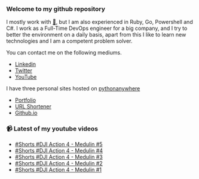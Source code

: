 ### Welcome to my github repository

I mostly work with [:snake:](https://www.python.org/), but I am also experienced in Ruby, Go, Powershell and C#. I work as a Full-Time DevOps engineer for a big company, and I try to better the environment on a daily basis, apart from this I like to learn new technologies and I am a competent problem solver.

You can contact me on the following mediums.
- [Linkedin](https://www.linkedin.com/in/r3ap3rpy)
- [Twitter](https://twitter.com/r3ap3rpy)
- [YouTube](https://www.youtube.com/channel/UC1qkMXH8d2I9DDAtBSeEHqg)

I have three personal sites hosted on [pythonanywhere](https://www.pythonanywhere.com/)
- [Portfolio](http://r3ap3rpy.pythonanywhere.com/)
- [URL Shortener](http://shortenpy.pythonanywhere.com/)
- [Github.io](https://r3ap3rpy.github.io/)

### :video_camera: Latest of my youtube videos
<!-- YOUTUBE:START -->
- [#Shorts #DJI Action 4 - Medulin #5](https://www.youtube.com/watch?v=ddZIGnuUaSc)
- [#Shorts #DJI Action 4 - Medulin #4](https://www.youtube.com/watch?v=Ys_W9k5BICk)
- [#Shorts #DJI Action 4 - Medulin #3](https://www.youtube.com/watch?v=4JeRP3Aj-0I)
- [#Shorts #DJI Action 4 - Medulin #2](https://www.youtube.com/watch?v=PjB6cNCy9FU)
- [#Shorts #DJI Action 4 - Medulin #1](https://www.youtube.com/watch?v=KdyJI8Y2ygY)
<!-- YOUTUBE:END -->

